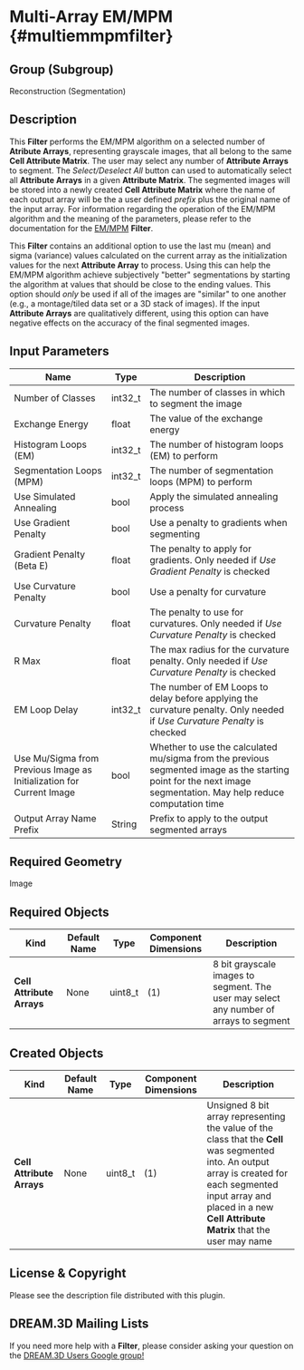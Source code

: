 Multi-Array EM/MPM {#multiemmpmfilter}
=============

## Group (Subgroup) ##
Reconstruction (Segmentation)

## Description ##
This **Filter** performs the EM/MPM algorithm on a selected number of **Atribute Arrays**, representing grayscale images, that all belong to the same **Cell Attribute Matrix**. The user may select any number of **Attribute Arrays** to segment.  The _Select/Deselect All_  button can used to automatically select all **Attribute Arrays** in a given **Attribute Matrix**. The segmented images will be stored into a newly created **Cell Attribute Matrix** where the name of each output array will be the a user defined _prefix_ plus the original name of the input array. For information regarding the operation of the EM/MPM algorithm and the meaning of the parameters, please refer to the documentation for the [EM/MPM](EMMPMFilter.html "") **Filter**.

This **Filter** contains an additional option to use the last mu (mean) and sigma (variance) values calculated on the current array as the initialization values for the next **Attribute Array** to process. Using this can help the EM/MPM algorithm achieve subjectively "better" segmentations by starting the algorithm at values that should be close to the ending values. This option should _only_ be used if all of the images are "similar" to one another (e.g., a montage/tiled data set or a 3D stack of images). If the input **Attribute Arrays** are qualitatively different, using this option can have negative effects on the accuracy of the final segmented images.

## Input Parameters ##
| Name             | Type | Description |
|------------------|------|-------------|
| Number of Classes | int32_t | The number of classes in which to segment the image | 
| Exchange Energy | float | The value of the exchange energy | 
| Histogram Loops (EM) | int32_t | The number of histogram loops (EM) to perform |
| Segmentation Loops (MPM) | int32_t | The number of segmentation loops (MPM) to perform |
| Use Simulated Annealing | bool | Apply the simulated annealing process |
| Use Gradient Penalty | bool | Use a penalty to gradients when segmenting |
| Gradient Penalty (Beta E) | float | The penalty to apply for gradients. Only needed if _Use Gradient Penalty_ is checked |
| Use Curvature Penalty | bool | Use a penalty for curvature |
| Curvature Penalty | float | The penalty to use for curvatures. Only needed if _Use Curvature Penalty_ is checked |
| R Max | float | The max radius for the curvature penalty. Only needed if _Use Curvature Penalty_ is checked |
| EM Loop Delay | int32_t | The number of EM Loops to delay before applying the curvature penalty. Only needed if _Use Curvature Penalty_ is checked |
| Use Mu/Sigma from Previous Image as Initialization for Current Image | bool | Whether to use the calculated mu/sigma from the previous segmented image as the starting point for the next image segmentation. May help reduce computation time |
| Output Array Name Prefix | String | Prefix to apply to the output segmented arrays |

## Required Geometry ##
Image

## Required Objects ##
| Kind | Default Name | Type | Component Dimensions | Description |
|------|--------------|------|----------------------|-------------|
| **Cell Attribute Arrays** | None | uint8_t | (1)  | 8 bit grayscale images to segment. The user may select any number of arrays to segment |

## Created Objects ##
| Kind | Default Name | Type | Component Dimensions | Description |
|------|--------------|------|----------------------|-------------|
| **Cell Attribute Arrays** | None | uint8_t | (1) | Unsigned 8 bit array representing the value of the class that the **Cell** was segmented into. An output array is created for each segmented input array and placed in a new **Cell Attribute Matrix** that the user may name |

## License & Copyright ##

Please see the description file distributed with this plugin.

## DREAM.3D Mailing Lists ##

If you need more help with a **Filter**, please consider asking your question on the [DREAM.3D Users Google group!](https://groups.google.com/forum/?hl=en#!forum/dream3d-users)

